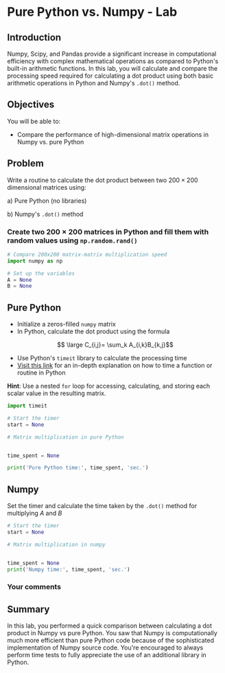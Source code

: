 
# Pure Python vs. Numpy - Lab

## Introduction 

Numpy, Scipy, and Pandas provide a significant increase in computational efficiency with complex mathematical operations as compared to Python's built-in arithmetic functions. In this lab, you will calculate and compare the processing speed required for calculating a dot product using both basic arithmetic operations in Python and Numpy's `.dot()` method. 

## Objectives
You will be able to:

- Compare the performance of high-dimensional matrix operations in Numpy vs. pure Python

## Problem 

Write a routine to calculate the dot product between two $200 \times 200$ dimensional matrices using:

a) Pure Python (no libraries)

b) Numpy's `.dot()` method 


### Create two $200 \times 200$ matrices in Python and fill them with random values using `np.random.rand()` 


```python
# Compare 200x200 matrix-matrix multiplication speed
import numpy as np

# Set up the variables
A = None
B = None
```

## Pure Python

* Initialize a zeros-filled `numpy` matrix
* In Python, calculate the dot product using the formula 


$$ \large C_{i,j}= \sum_k A_{i,k}B_{k,j}$$


* Use Python's `timeit` library to calculate the processing time
* [Visit this link](https://www.pythoncentral.io/time-a-python-function/) for an in-depth explanation on how to time a function or routine in Python

**Hint**: Use a nested `for` loop for accessing, calculating, and storing each scalar value in the resulting matrix. 


```python
import timeit

# Start the timer
start = None

# Matrix multiplication in pure Python


time_spent = None

print('Pure Python time:', time_spent, 'sec.')
```

## Numpy 
Set the timer and calculate the time taken by the `.dot()` method for multiplying $A$ and $B$ 



```python
# Start the timer
start = None

# Matrix multiplication in numpy


time_spent = None
print('Numpy time:', time_spent, 'sec.')
```

### Your comments

## Summary

In this lab, you performed a quick comparison between calculating a dot product in Numpy vs pure Python. You saw that Numpy is computationally much more efficient than pure Python code because of the sophisticated implementation of Numpy source code. You're encouraged to always perform time tests to fully appreciate the use of an additional library in Python. 
